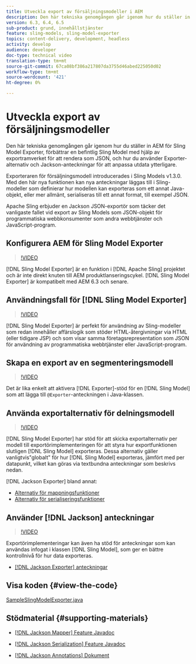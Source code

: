```yaml
---
title: Utveckla export av försäljningsmodeller i AEM
description: Den här tekniska genomgången går igenom hur du ställer in AEM för Sling Model Exporter, förbättrar en befintlig Sling Model med hjälp av exportramverket för att rendera som JSON, och hur du använder Exporter-alternativ och Jackson-anteckningar för att anpassa utdata ytterligare.
version: 6.3, 6.4, 6.5
sub-product: grund, innehållstjänster
feature: sling-models, sling-model-exporter
topics: content-delivery, development, headless
activity: develop
audience: developer
doc-type: technical video
translation-type: tm+mt
source-git-commit: 67ca08bf386a217807da3755d46abed225050d02
workflow-type: tm+mt
source-wordcount: '421'
ht-degree: 0%

---
```



# Utveckla export av försäljningsmodeller

Den här tekniska genomgången går igenom hur du ställer in AEM för Sling Model Exporter, förbättrar en befintlig Sling Model med hjälp av exportramverket för att rendera som JSON, och hur du använder Exporter-alternativ och Jackson-anteckningar för att anpassa utdata ytterligare.

Exporteraren för försäljningsmodell introducerades i Sling Models v1.3.0. Med den här nya funktionen kan nya anteckningar läggas till i Sling-modeller som definierar hur modellen kan exporteras som ett annat Java-objekt, eller mer allmänt, serialiseras till ett annat format, till exempel JSON.

Apache Sling erbjuder en Jackson JSON-exportör som täcker det vanligaste fallet vid export av Sling Models som JSON-objekt för programmatiska webbkonsumenter som andra webbtjänster och JavaScript-program.

## Konfigurera AEM för Sling Model Exporter

>[!VIDEO](https://video.tv.adobe.com/v/16862/?quality=12&learn=on)

[!DNL Sling Model Exporter] är en funktion i  [!DNL Apache Sling] projektet och är inte direkt knuten till AEM produktlanseringscykel. [!DNL Sling Model Exporter] är kompatibelt med AEM 6.3 och senare.

## Användningsfall för [!DNL Sling Model Exporter]

>[!VIDEO](https://video.tv.adobe.com/v/16863/?quality=12&learn=on)

[!DNL Sling Model Exporter] är perfekt för användning av Sling-modeller som redan innehåller affärslogik som stöder HTML-återgivningar via HTML (eller tidigare JSP) och som visar samma företagsrepresentation som JSON för användning av programmatiska webbtjänster eller JavaScript-program.

## Skapa en export av en segmenteringsmodell

>[!VIDEO](https://video.tv.adobe.com/v/16864/?quality=12&learn=on)

Det är lika enkelt att aktivera [!DNL Exporter]-stöd för en [!DNL Sling Model] som att lägga till `@Exporter`-anteckningen i Java-klassen.

## Använda exportalternativ för delningsmodell

>[!VIDEO](https://video.tv.adobe.com/v/16865/?quality=12&learn=on)

[!DNL Sling Model Exporter] har stöd för att skicka exportalternativ per modell till exportörimplementeringen för att styra hur exportfunktionen slutligen  [!DNL Sling Model] exporteras. Dessa alternativ gäller vanligtvis&quot;globalt&quot; för hur [!DNL Sling Model] exporteras, jämfört med per datapunkt, vilket kan göras via textbundna anteckningar som beskrivs nedan.

[!DNL Jackson Exporter] bland annat:

* [Alternativ för mappningsfunktioner](https://static.javadoc.io/com.fasterxml.jackson.core/jackson-databind/2.8.5/com/fasterxml/jackson/databind/MapperFeature.html)
* [Alternativ för serialiseringsfunktioner](https://static.javadoc.io/com.fasterxml.jackson.core/jackson-databind/2.8.5/com/fasterxml/jackson/databind/SerializationFeature.html)

## Använder [!DNL Jackson] anteckningar

>[!VIDEO](https://video.tv.adobe.com/v/16866/?quality=12&learn=on)

Exportörimplementeringar kan även ha stöd för anteckningar som kan användas infogat i klassen [!DNL Sling Model], som ger en bättre kontrollnivå för hur data exporteras.

* [[!DNL Jackson Exporter] anteckningar](https://github.com/FasterXML/jackson-annotations/wiki/Jackson-Annotations)

## Visa koden {#view-the-code}

[SampleSlingModelExporter.java](https://github.com/Adobe-Consulting-Services/acs-aem-samples/blob/master/core/src/main/java/com/adobe/acs/samples/models/SampleSlingModelExporter.java)

## Stödmaterial {#supporting-materials}

* [[!DNL Jackson Mapper] Feature Javadoc](https://static.javadoc.io/com.fasterxml.jackson.core/jackson-databind/2.8.5/com/fasterxml/jackson/databind/MapperFeature.html)
* [[!DNL Jackson Serialization] Feature Javadoc](https://static.javadoc.io/com.fasterxml.jackson.core/jackson-databind/2.8.5/com/fasterxml/jackson/databind/SerializationFeature.html)

* [[!DNL Jackson Annotations] Dokument](https://github.com/FasterXML/jackson-annotations/wiki/Jackson-Annotations)
